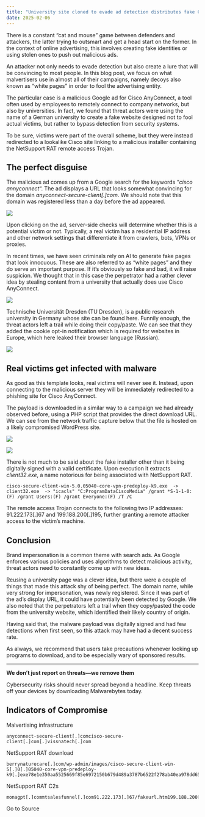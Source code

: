 ```yaml
---
title: "University site cloned to evade ad detection distributes fake Cisco installer"
date: 2025-02-06
---
```


There is a constant “cat and mouse” game between defenders and attackers, the latter trying to outsmart and get a head start on the former. In the context of online advertising, this involves creating fake identities or using stolen ones to push out malicious ads.

An attacker not only needs to evade detection but also create a lure that will be convincing to most people. In this blog post, we focus on what malvertisers use in almost all of their campaigns, namely decoys also known as “white pages” in order to fool the advertising entity.

The particular case is a malicious Google ad for Cisco AnyConnect, a tool often used by employees to remotely connect to company networks, but also by universities. In fact, we found that threat actors were using the name of a German university to create a fake website designed not to fool actual victims, but rather to bypass detection from security systems.

To be sure, victims were part of the overall scheme, but they were instead redirected to a lookalike Cisco site linking to a malicious installer containing the NetSupport RAT remote access Trojan.

## The perfect disguise

The malicious ad comes up from a Google search for the keywords “_cisco annyconnect_“. The ad displays a URL that looks somewhat convincing for the domain _anyconnect-secure-client\[.\]com_. We should note that this domain was registered less than a day before the ad appeared.

![](https://www.malwarebytes.com/wp-content/uploads/sites/2/2025/01/image_97aa4e.png)

Upon clicking on the ad, server-side checks will determine whether this is a potential victim or not. Typically, a real victim has a residential IP address and other network settings that differentiate it from crawlers, bots, VPNs or proxies.

In recent times, we have seen criminals rely on AI to generate fake pages that look innocuous. These are also referred to as “white pages” and they do serve an important purpose. If it’s obviously so fake and bad, it will raise suspicion. We thought that in this case the perpetrator had a rather clever idea by stealing content from a university that actually does use Cisco AnyConnect.

![](https://www.malwarebytes.com/wp-content/uploads/sites/2/2025/01/image_6e1fb8.png)

Technische Universität Dresden (TU Dresden), is a public research university in Germany whose site can be found here. Funnily enough, the threat actors left a trail while doing their copy/paste. We can see that they added the cookie opt-in notification which is required for websites in Europe, which here leaked their browser language (Russian).

![](https://www.malwarebytes.com/wp-content/uploads/sites/2/2025/01/image_af681d.png)

## Real victims get infected with malware

As good as this template looks, real victims will never see it. Instead, upon connecting to the malicious server they will be immediately redirected to a phishing site for Cisco AnyConnect.

The payload is downloaded in a similar way to a campaign we had already observed before, using a PHP script that provides the direct download URL. We can see from the network traffic capture below that the file is hosted on a likely compromised WordPress site.

![](https://www.malwarebytes.com/wp-content/uploads/sites/2/2025/01/image_e3ce13.png)

![](https://www.malwarebytes.com/wp-content/uploads/sites/2/2025/01/image_f1ceb1.png)

There is not much to be said about the fake installer other than it being digitally signed with a valid certificate. Upon execution it extracts _client32.exe_, a name notorious for being associated with NetSupport RAT.

```
cisco-secure-client-win-5.0.05040-core-vpn-predeploy-k9.exe  -> client32.exe  -> "icacls" "C:ProgramDataCiscoMedia" /grant *S-1-1-0:(F) /grant Users:(F) /grant Everyone:(F) /T /C
```

The remote access Trojan connects to the following two IP addresses: 91.222.173\[.\]67 and 199.188.200\[.\]195, further granting a remote attacker access to the victim’s machine.

## Conclusion

Brand impersonation is a common theme with search ads. As Google enforces various policies and uses algorithms to detect malicious activity, threat actors need to constantly come up with new ideas.

Reusing a university page was a clever idea, but there were a couple of things that made this attack shy of being perfect. The domain name, while very strong for impersonation, was newly registered. Since it was part of the ad’s display URL, it could have potentially been detected by Google. We also noted that the perpetrators left a trail when they copy/pasted the code from the university website, which identified their likely country of origin.

Having said that, the malware payload was digitally signed and had few detections when first seen, so this attack may have had a decent success rate.

As always, we recommend that users take precautions whenever looking up programs to download, and to be especially wary of sponsored results.

* * *

**We don’t just report on threats—we remove them**

Cybersecurity risks should never spread beyond a headline. Keep threats off your devices by downloading Malwarebytes today.

## Indicators of Compromise

Malvertising infrastructure

```
anyconnect-secure-client[.]comcisco-secure-client[.]com[.]vissnatech[.]com
```

NetSupport RAT download

```
berrynaturecare[.]com/wp-admin/images/cisco-secure-client-win-5[.]0[.]05040-core-vpn-predeploy-k9[.]exe78e1e350aa5525669f85e6972150b679d489a3787b6522f278ab40ea978dd65d
```

NetSupport RAT C2s

```
monagpt[.]commtsalesfunnel[.]com91.222.173[.]67/fakeurl.htm199.188.200[.]195/fakeurl.htm
```

Go to Source
